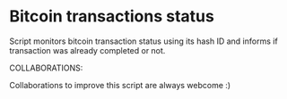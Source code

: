 # Bitcoin transactions status

Script monitors bitcoin transaction status using its hash ID and informs if transaction was already completed or not.

COLLABORATIONS:

Collaborations to improve this script are always webcome :)
